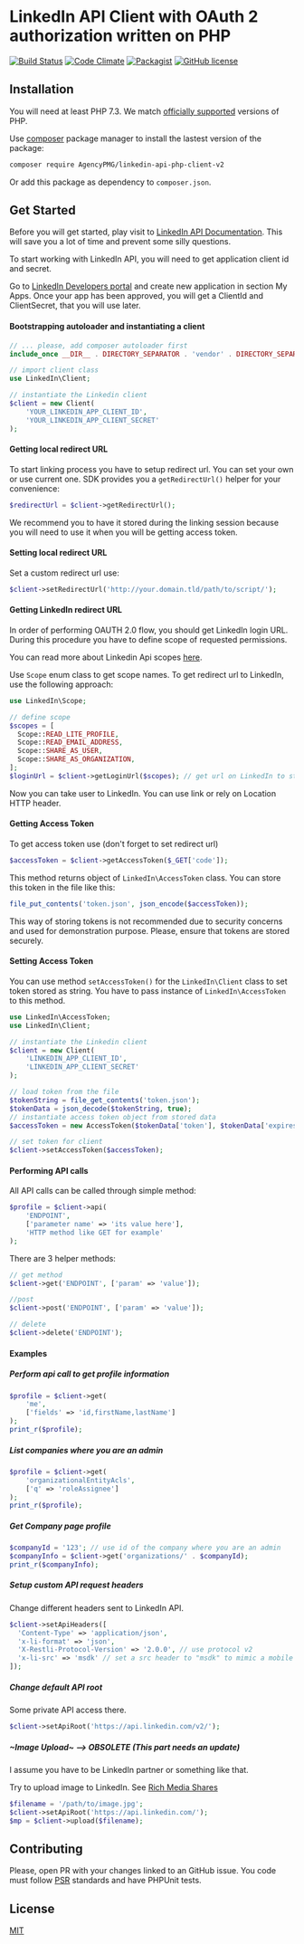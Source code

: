 LinkedIn API Client with OAuth 2 authorization written on PHP
============================================================
[![Build Status](https://travis-ci.org/AgencyPMG/linkedin-api-php-client.svg?branch=master)](https://travis-ci.org/AgencyPMG/linkedin-api-php-client) [![Code Climate](https://codeclimate.com/github/AgencyPMG/linkedin-api-php-client/badges/gpa.svg)](https://codeclimate.com/github/AgencyPMG/linkedin-api-php-client) [![Packagist](https://img.shields.io/packagist/dt/AgencyPMG/linkedin-api-php-client.svg)](https://packagist.org/packages/AgencyPMG/linkedin-api-php-client-v2) [![GitHub license](https://img.shields.io/github/license/AgencyPMG/linkedin-api-php-client.svg)](https://github.com/AgencyPMG/linkedin-api-php-client/blob/master/LICENSE.md)


## Installation

You will need at least PHP 7.3. We match [officially supported](https://www.php.net/supported-versions.php) versions of PHP.

Use [composer](https://getcomposer.org/) package manager to install the lastest version of the package:

```bash
composer require AgencyPMG/linkedin-api-php-client-v2
```

Or add this package as dependency to `composer.json`.



## Get Started

Before you will get started, play visit to [LinkedIn API Documentation](https://docs.microsoft.com/en-us/linkedin/marketing/getting-started).
This will save you a lot of time and prevent some silly questions.

To start working with LinkedIn API, you will need to
get application client id and secret.

Go to [LinkedIn Developers portal](https://www.linkedin.com/developers/)
and create new application in section My Apps. Once your app has been approved, you will get a ClientId and ClientSecret, that you will use later.


#### Bootstrapping autoloader and instantiating a client


```php
// ... please, add composer autoloader first
include_once __DIR__ . DIRECTORY_SEPARATOR . 'vendor' . DIRECTORY_SEPARATOR . 'autoload.php';

// import client class
use LinkedIn\Client;

// instantiate the Linkedin client
$client = new Client(
    'YOUR_LINKEDIN_APP_CLIENT_ID',
    'YOUR_LINKEDIN_APP_CLIENT_SECRET'
);
```

#### Getting local redirect URL

To start linking process you have to setup redirect url.
You can set your own or use current one.
SDK provides you a `getRedirectUrl()` helper for your convenience:

```php
$redirectUrl = $client->getRedirectUrl();
```

We recommend you to have it stored during the linking session
because you will need to use it when you will be getting access token.

#### Setting local redirect URL

Set a custom redirect url use:

```php
$client->setRedirectUrl('http://your.domain.tld/path/to/script/');
```

#### Getting LinkedIn redirect URL

In order of performing OAUTH 2.0 flow, you should get LinkedIn login URL.
During this procedure you have to define scope of requested permissions.

You can read more about Linkedin Api scopes [here](https://docs.microsoft.com/en-us/linkedin/shared/references/migrations/default-scopes-migration).

Use `Scope` enum class to get scope names.
To get redirect url to LinkedIn, use the following approach:

```php
use LinkedIn\Scope;

// define scope
$scopes = [
  Scope::READ_LITE_PROFILE,
  Scope::READ_EMAIL_ADDRESS,
  Scope::SHARE_AS_USER,
  Scope::SHARE_AS_ORGANIZATION,
];
$loginUrl = $client->getLoginUrl($scopes); // get url on LinkedIn to start linking
```

Now you can take user to LinkedIn. You can use link or rely on Location HTTP header.

#### Getting Access Token

To get access token use (don't forget to set redirect url)

```php
$accessToken = $client->getAccessToken($_GET['code']);
```
This method returns object of `LinkedIn\AccessToken` class.
You can store this token in the file like this:
```php
file_put_contents('token.json', json_encode($accessToken));
```
This way of storing tokens is not recommended due to security concerns and used for demonstration purpose.
Please, ensure that tokens are stored securely.

#### Setting Access Token

You can use method `setAccessToken()` for the `LinkedIn\Client` class to set token stored as string. You have to pass
instance of `LinkedIn\AccessToken` to this method.

```php
use LinkedIn\AccessToken;
use LinkedIn\Client;

// instantiate the Linkedin client
$client = new Client(
    'LINKEDIN_APP_CLIENT_ID',
    'LINKEDIN_APP_CLIENT_SECRET'
);

// load token from the file
$tokenString = file_get_contents('token.json');
$tokenData = json_decode($tokenString, true);
// instantiate access token object from stored data
$accessToken = new AccessToken($tokenData['token'], $tokenData['expiresAt']);

// set token for client
$client->setAccessToken($accessToken);
```

#### Performing API calls

All API calls can be called through simple method:

```php
$profile = $client->api(
    'ENDPOINT',
    ['parameter name' => 'its value here'],
    'HTTP method like GET for example'
);
```

There are 3 helper methods:

```php
// get method
$client->get('ENDPOINT', ['param' => 'value']);

//post
$client->post('ENDPOINT', ['param' => 'value']);

// delete
$client->delete('ENDPOINT');
```

#### Examples

##### Perform api call to get profile information

```php
$profile = $client->get(
    'me',
    ['fields' => 'id,firstName,lastName']
);
print_r($profile);
```

##### List companies where you are an admin

```php
$profile = $client->get(
    'organizationalEntityAcls',
    ['q' => 'roleAssignee']
);
print_r($profile);
```



##### Get Company page profile

```php
$companyId = '123'; // use id of the company where you are an admin
$companyInfo = $client->get('organizations/' . $companyId);
print_r($companyInfo);
```



##### Setup custom API request headers

Change different headers sent to LinkedIn API.

```php
$client->setApiHeaders([
  'Content-Type' => 'application/json',
  'x-li-format' => 'json',
  'X-Restli-Protocol-Version' => '2.0.0', // use protocol v2
  'x-li-src' => 'msdk' // set a src header to "msdk" to mimic a mobile SDK
]);
```

##### Change default API root

Some private API access there.

```php
$client->setApiRoot('https://api.linkedin.com/v2/');
```

##### ~Image Upload~ --> OBSOLETE (This part needs an update)

I assume you have to be LinkedIn partner or something like that.

Try to upload image to LinkedIn. See [Rich Media Shares](https://docs.microsoft.com/en-us/linkedin/marketing/integrations/community-management/shares/rich-media-shares)


```php
$filename = '/path/to/image.jpg';
$client->setApiRoot('https://api.linkedin.com/');
$mp = $client->upload($filename);
```

## Contributing

Please, open PR with your changes linked to an GitHub issue.
You code must follow [PSR](http://www.php-fig.org/psr/) standards and have PHPUnit tests.

## License

[MIT](LICENSE.md)
